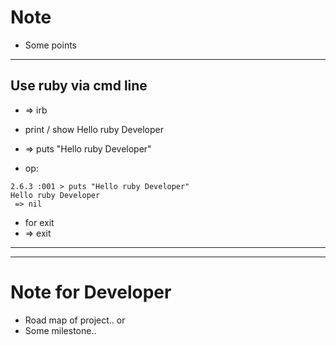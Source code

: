 # Note

- Some points

---
## Use ruby via cmd line
- => irb

- print / show Hello ruby Developer
- => puts "Hello ruby Developer"
- op:
```
2.6.3 :001 > puts "Hello ruby Developer"
Hello ruby Developer
 => nil
```
- for exit
- => exit


---



---
# Note for Developer

- Road map of project.. or
- Some milestone..
